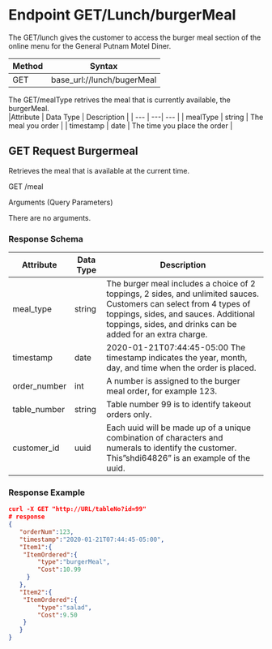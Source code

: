 # Endpoint GET/Lunch/burgerMeal  
The GET/lunch gives the customer to access the burger meal section of the online menu for the General Putnam Motel Diner.    

| Method | Syntax |
| --- | --- |
| GET | base_url://lunch/bugerMeal |



The GET/mealType retrives the meal that is currently available, the burgerMeal.  
|Attribute | Data Type | Description |
| --- | ---| --- |
| mealType | string | The meal you order |
| timestamp | date | The time you place the order |

## GET Request Burgermeal

Retrieves the meal that is available at the current time.  

GET /meal  

Arguments (Query Parameters)  

There are no arguments.  

### Response Schema
| Attribute | Data Type | Description |
| --- | --- | --- |
| meal_type | string | The burger meal includes a choice of 2 toppings, 2 sides, and unlimited sauces. Customers can select from 4 types of toppings, sides, and sauces. Additional toppings, sides, and drinks can be added for an extra charge. |
| timestamp | date | 2020-01-21T07:44:45-05:00 The timestamp indicates the year, month, day, and time when the order is placed.|
| order_number | int | A number is assigned to the burger meal order, for example 123. |
| table_number | string | Table number 99 is to identify takeout orders only. |
| customer_id | uuid | Each uuid will be made up of a unique combination of characters and numerals to identify the customer. This”shdi64826” is an example of the uuid. |

### Response Example 
```JSON
curl -X GET "http://URL/tableNo?id=99"
# response
{
   "orderNum":123,
   "timestamp":"2020-01-21T07:44:45-05:00",
   "Item1":{
  	"ItemOrdered":{
     	"type":"burgerMeal",
     	"Cost":10.99
  	 }
   },
   "Item2":{
  	"ItemOrdered":{
     	"type":"salad",
     	"Cost":9.50
  	}
   }
}
```





